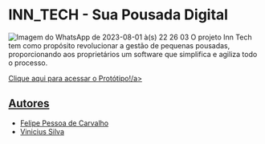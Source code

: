 # INN_TECH - Sua Pousada Digital

![Imagem do WhatsApp de 2023-08-01 à(s) 22 26 03](https://github.com/matheusvfp/INN_TECH/assets/65199677/21ed9f04-a3c8-44f4-b399-39559d879df5)
O projeto Inn Tech tem como propósito revolucionar a gestão de pequenas pousadas, proporcionando aos proprietários um software que simplifica e agiliza todo o processo.

<a href="https://www.figma.com/proto/yT82wpfsHAqd96ktv97jPd/InnTech---Sua-pousada-digital-(Copy)-(Copy)?type=design&node-id=1-3&t=B5L9O8Dr31fVSC1F-1&scaling=scale-down&page-id=1%3A2&starting-point-node-id=1%3A3&mode=design">Clique aqui para acessar o Protótipo!/a>


## Autores

- Felipe Pessoa de Carvalho
- Vinicius Silva
